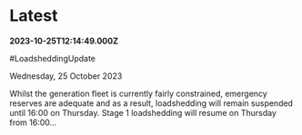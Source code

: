 # Latest

**2023-10-25T12:14:49.000Z**

\#LoadsheddingUpdate 

Wednesday, 25 October 2023

Whilst the generation fleet is currently fairly constrained,  emergency reserves are adequate and as a result, loadshedding will remain suspended until 16:00 on Thursday. Stage 1 loadshedding will resume on Thursday from 16:00…
